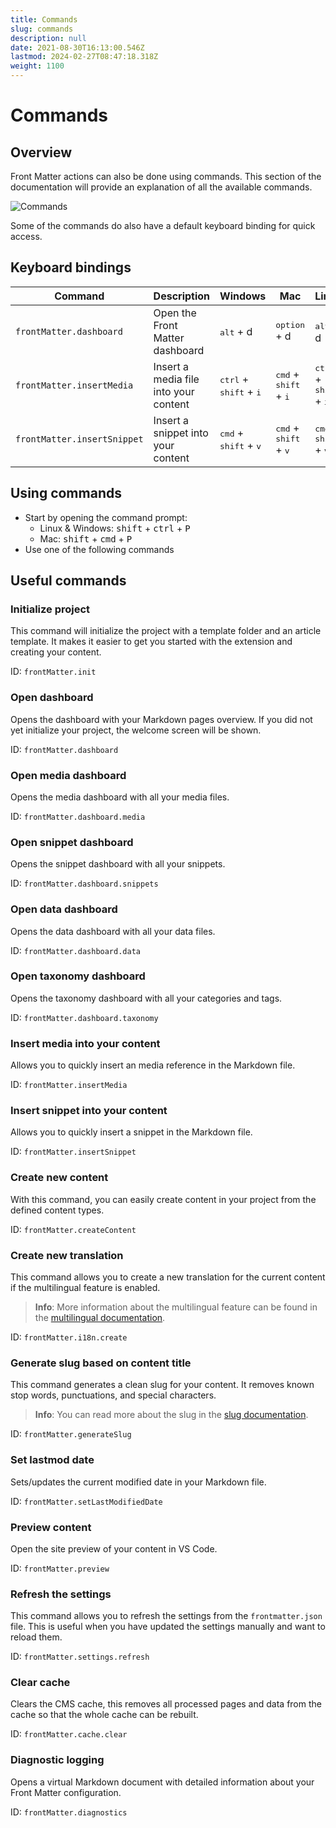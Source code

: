 ```yaml
---
title: Commands
slug: commands
description: null
date: 2021-08-30T16:13:00.546Z
lastmod: 2024-02-27T08:47:18.318Z
weight: 1100
---
```


# Commands

## Overview

Front Matter actions can also be done using commands. This section of the documentation will
provide an explanation of all the available commands.

<img src="/assets/commands-v6.1.0.png" alt="Commands" style="max-width: 60%" />

Some of the commands do also have a default keyboard binding for quick access.

## Keyboard bindings

| Command                     | Description                           | Windows                                           | Mac                                              | Linux                                             |
| --------------------------- | ------------------------------------- | ------------------------------------------------- | ------------------------------------------------ | ------------------------------------------------- |
| `frontMatter.dashboard`     | Open the Front Matter dashboard       | <kbd>alt</kbd> + d                                | <kbd>option</kbd> + d                            | <kbd>alt</kbd> + d                                |
| `frontMatter.insertMedia`   | Insert a media file into your content | <kbd>ctrl</kbd> + <kbd>shift</kbd> + <kbd>i</kbd> | <kbd>cmd</kbd> + <kbd>shift</kbd> + <kbd>i</kbd> | <kbd>ctrl</kbd> + <kbd>shift</kbd> + <kbd>i</kbd> |
| `frontMatter.insertSnippet` | Insert a snippet into your content    | <kbd>cmd</kbd> + <kbd>shift</kbd> + <kbd>v</kbd>  | <kbd>cmd</kbd> + <kbd>shift</kbd> + <kbd>v</kbd> | <kbd>cmd</kbd> + <kbd>shift</kbd> + <kbd>v</kbd>  |

## Using commands

- Start by opening the command prompt:
  - Linux & Windows: <kbd>shift</kbd> + <kbd>ctrl</kbd> + <kbd>P</kbd>
  - Mac: <kbd>shift</kbd> + <kbd>cmd</kbd> + <kbd>P</kbd>
- Use one of the following commands

## Useful commands

### Initialize project

This command will initialize the project with a template folder and an article template. It makes it
easier to get you started with the extension and creating your content.

ID: `frontMatter.init`

### Open dashboard

Opens the dashboard with your Markdown pages overview. If you did not yet initialize your project,
the welcome screen will be shown.

ID: `frontMatter.dashboard`

### Open media dashboard

Opens the media dashboard with all your media files.

ID: `frontMatter.dashboard.media`

### Open snippet dashboard

Opens the snippet dashboard with all your snippets.

ID: `frontMatter.dashboard.snippets`

### Open data dashboard

Opens the data dashboard with all your data files.

ID: `frontMatter.dashboard.data`

### Open taxonomy dashboard

Opens the taxonomy dashboard with all your categories and tags.

ID: `frontMatter.dashboard.taxonomy`

### Insert media into your content

Allows you to quickly insert an media reference in the Markdown file.

ID: `frontMatter.insertMedia`

### Insert snippet into your content

Allows you to quickly insert a snippet in the Markdown file.

ID: `frontMatter.insertSnippet`

### Create new content

With this command, you can easily create content in your project from the defined content types.

ID: `frontMatter.createContent`

### Create new translation

This command allows you to create a new translation for the current content if the
multilingual feature is enabled.

> **Info**: More information about the multilingual feature can be found in the
> [multilingual documentation](/docs/content-creation/multilingual).

ID: `frontMatter.i18n.create`

### Generate slug based on content title

This command generates a clean slug for your content. It removes known stop words, punctuations, and
special characters.

> **Info**: You can read more about the slug in the [slug documentation](/docs/content-creation/slug).

ID: `frontMatter.generateSlug`

### Set lastmod date

Sets/updates the current modified date in your Markdown file.

ID: `frontMatter.setLastModifiedDate`

### Preview content

Open the site preview of your content in VS Code.

ID: `frontMatter.preview`

### Refresh the settings

This command allows you to refresh the settings from the `frontmatter.json` file. This is useful
when you have updated the settings manually and want to reload them.

ID: `frontMatter.settings.refresh`

### Clear cache

Clears the CMS cache, this removes all processed pages and data from the cache so that
the whole cache can be rebuilt.

ID: `frontMatter.cache.clear`

### Diagnostic logging

Opens a virtual Markdown document with detailed information about your Front Matter configuration.

ID: `frontMatter.diagnostics`